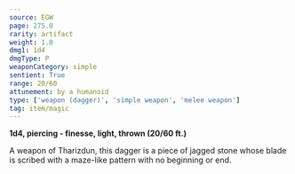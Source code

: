 ```yaml
---
source: EGW
page: 275.0
rarity: artifact
weight: 1.0
dmg1: 1d4
dmgType: P
weaponCategory: simple
sentient: True
range: 20/60
attunement: by a humanoid
type: ['weapon (dagger)', 'simple weapon', 'melee weapon']
tag: item/magic
---
```


**1d4, piercing - finesse, light, thrown (20/60 ft.)**

A weapon of Tharizdun, this dagger is a piece of jagged stone whose blade is scribed with a maze-like pattern with no beginning or end.


